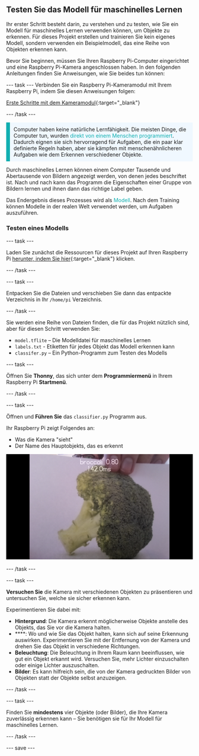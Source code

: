## Testen Sie das Modell für maschinelles Lernen

Ihr erster Schritt besteht darin, zu verstehen und zu testen, wie Sie ein Modell für maschinelles Lernen verwenden können, um Objekte zu erkennen. Für dieses Projekt erstellen und trainieren Sie kein eigenes Modell, sondern verwenden ein Beispielmodell, das eine Reihe von Objekten erkennen kann.

Bevor Sie beginnen, müssen Sie Ihren Raspberry Pi-Computer eingerichtet und eine Raspberry Pi-Kamera angeschlossen haben. In den folgenden Anleitungen finden Sie Anweisungen, wie Sie beides tun können:

--- task --- Verbinden Sie ein Raspberry Pi-Kameramodul mit Ihrem Raspberry Pi, indem Sie diesen Anweisungen folgen:

[Erste Schritte mit dem Kameramodul](https://projects.raspberrypi.org/en/projects/getting-started-with-picamera){:target="_blank"}

--- /task ---

<p style="border-left: solid; border-width:10px; border-color: #0faeb0; background-color: aliceblue; padding: 10px;">
Computer haben keine natürliche Lernfähigkeit. Die meisten Dinge, die Computer tun, wurden <span style="color: #0faeb0">direkt von einem Menschen programmiert</span>. Dadurch eignen sie sich hervorragend für Aufgaben, die ein paar klar definierte Regeln haben, aber sie kämpfen mit menschenähnlicheren Aufgaben wie dem Erkennen verschiedener Objekte.

Durch maschinelles Lernen können einem Computer Tausende und Abertausende von Bildern angezeigt werden, von denen jedes beschriftet ist. Nach und nach kann das Programm die Eigenschaften einer Gruppe von Bildern lernen und ihnen dann das richtige Label geben.

Das Endergebnis dieses Prozesses wird als <span style="color: #0faeb0">Modell</span>. Nach dem Training können Modelle in der realen Welt verwendet werden, um Aufgaben auszuführen. 
</p>

### Testen eines Modells

--- task ---

 Laden Sie zunächst die Ressourcen für dieses Projekt auf Ihren Raspberry Pi [herunter, indem Sie hier](http://rpf.io/p/en/robot-face-go){:target="_blank"} klicken.

 --- /task ---

 --- task ---

 Entpacken Sie die Dateien und verschieben Sie dann das entpackte Verzeichnis in Ihr `/home/pi` Verzeichnis.

 --- /task ---

 Sie werden eine Reihe von Dateien finden, die für das Projekt nützlich sind, aber für diesen Schritt verwenden Sie:

 - `model.tflite` – Die Modelldatei für maschinelles Lernen
 - `labels.txt` - Etiketten für jedes Objekt das Modell erkennen kann
 - `classifer.py` – Ein Python-Programm zum Testen des Modells

--- task ---

Öffnen Sie **Thonny**, das sich unter dem **Programmiermenü** in Ihrem Raspberry Pi **Startmenü**.

 --- /task ---

--- task ---

Öffnen und **Führen Sie** das `classifier.py` Programm aus.

Ihr Raspberry Pi zeigt Folgendes an:
+ Was die Kamera "sieht"
+ Der Name des Hauptobjekts, das es erkennt

 ![Bild des laufenden Erkennungsprojekts.](images/classifier.png)

--- /task ---

--- task ---

 **Versuchen Sie** die Kamera mit verschiedenen Objekten zu präsentieren und untersuchen Sie, welche sie sicher erkennen kann.

 Experimentieren Sie dabei mit:
   - **Hintergrund**: Die Kamera erkennt möglicherweise Objekte anstelle des Objekts, das Sie vor die Kamera halten.
   - ****: Wo und wie Sie das Objekt halten, kann sich auf seine Erkennung auswirken. Experimentieren Sie mit der Entfernung von der Kamera und drehen Sie das Objekt in verschiedene Richtungen.
   - **Beleuchtung**: Die Beleuchtung in Ihrem Raum kann beeinflussen, wie gut ein Objekt erkannt wird. Versuchen Sie, mehr Lichter einzuschalten oder einige Lichter auszuschalten.
   - **Bilder**: Es kann hilfreich sein, die von der Kamera gedruckten Bilder von Objekten statt der Objekte selbst anzuzeigen.

--- /task ---

--- task ---

Finden Sie **mindestens** vier Objekte (oder Bilder), die Ihre Kamera zuverlässig erkennen kann – Sie benötigen sie für Ihr Modell für maschinelles Lernen.

--- /task ---

--- save ---
